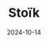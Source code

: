 ---  
layout: startup_page  
title: "Stoïk"  
id: "stoik.com"  
permalink: "/stokstoik.com10142024/"  
website: "https://www.stoik.com"  
funding_round: "Series B"  
funding_amount: "€25M"  
investors: "Tokio Marine HCC International, Alven, Andreessen Horowitz, Munich Re Ventures, Opera Tech Ventures, Anthemis"  
about: "Stoïk offers cybersecurity insurance products specifically designed for small and medium-sized businesses in Europe. They provide coverage for cybersecurity-related claims, including loss of revenue due to cyber incidents, and also offer risk assessment and mitigation services to their clients. Stoïk works with insurance brokers to reach its target market and partners with reinsurance companies to manage risk."  
markets: "Cybersecurity, Insurance"  
hq: "Paris, Ile-de-France, France"  
founded_year: "2021"  
linkedin: "https://www.linkedin.com/company/stoikio"  
twitter: "https://twitter.com/Stoik_app"  
instagram: ""  
facebook: "https://www.facebook.com/stoikapp"  
crunchbase: "https://www.crunchbase.com/organization/sto%C3%AFk"  
pitchbook: "https://pitchbook.com/profiles/company/470715-04"  

date_display: "14-Oct-2024"  
date: "2024-10-14"

# SEO Optimization  
meta_title: "Stoïk - Series B Funding (€25M)"  
meta_description: "Stoïk, Stoïk offers cybersecurity insurance products specifically designed for small and medium-sized businesses in Europe. They provide coverage for cyberse..."  
meta_keywords: "Stoïk, Cybersecurity, Insurance, Series B funding"  
canonical_url: "https://startup.projectstartups.com/stokstoik.com10142024/"  
---